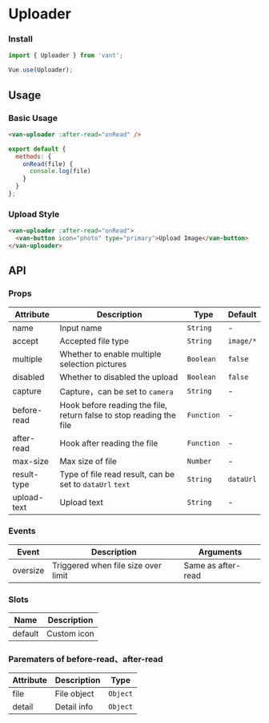 # Uploader

### Install

``` javascript
import { Uploader } from 'vant';

Vue.use(Uploader);
```

## Usage

### Basic Usage

```html
<van-uploader :after-read="onRead" />
```

```javascript
export default {
  methods: {
    onRead(file) {
      console.log(file)
    }
  }
};
```

### Upload Style

```html
<van-uploader :after-read="onRead">
  <van-button icon="photo" type="primary">Upload Image</van-button>
</van-uploader>
```

## API

### Props

| Attribute | Description | Type | Default |
|------|------|------|------|
| name | Input name | `String` | - |
| accept | Accepted file type | `String` | `image/*` |
| multiple | Whether to enable multiple selection pictures | `Boolean` | `false` |
| disabled | Whether to disabled the upload | `Boolean` | `false` |
| capture | Capture，can be set to `camera` | `String` | - |
| before-read | Hook before reading the file, return false to stop reading the file | `Function` | - |
| after-read | Hook after reading the file | `Function` | - |
| max-size | Max size of file | `Number` | - |
| result-type | Type of file read result, can be set to `dataUrl` `text` | `String` | `dataUrl` |
| upload-text | Upload text | `String` | - |

### Events

| Event | Description | Arguments |
|------|------|------|
| oversize | Triggered when file size over limit | Same as after-read |

### Slots

| Name | Description |
|------|------|
| default | Custom icon |

### Parematers of before-read、after-read

| Attribute | Description | Type |
|------|------|------|
| file | File object | `Object` |
| detail | Detail info | `Object` |
